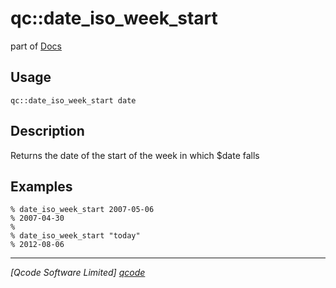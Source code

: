 qc::date_iso_week_start
=======================

part of [Docs](../index.md)

Usage
-----
`qc::date_iso_week_start date`

Description
-----------
Returns the date of the start of the week in which $date falls

Examples
-----------
```
% date_iso_week_start 2007-05-06
% 2007-04-30
%
% date_iso_week_start "today"
% 2012-08-06
```

----------------------------------
*[Qcode Software Limited] [qcode]*

[qcode]: http://www.qcode.co.uk "Qcode Software"
